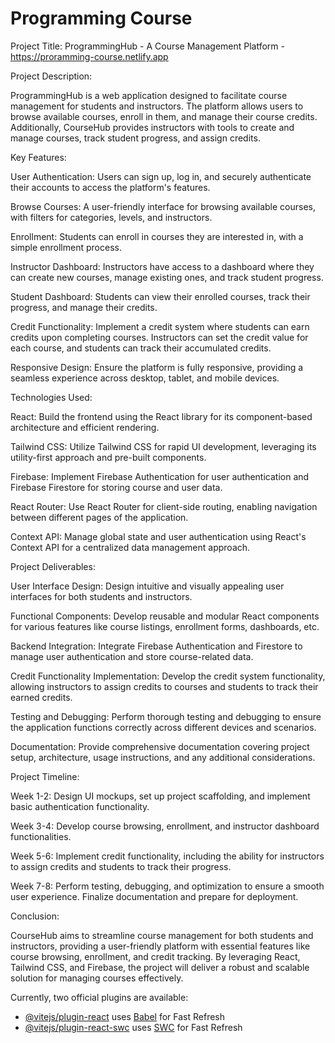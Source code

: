 # Programming Course

Project Title: ProgrammingHub - A Course Management Platform - https://proramming-course.netlify.app

Project Description:

ProgrammingHub is a web application designed to facilitate course management for students and instructors. The platform allows users to browse available courses, enroll in them, and manage their course credits. Additionally, CourseHub provides instructors with tools to create and manage courses, track student progress, and assign credits.

Key Features:

User Authentication: Users can sign up, log in, and securely authenticate their accounts to access the platform's features.

Browse Courses: A user-friendly interface for browsing available courses, with filters for categories, levels, and instructors.

Enrollment: Students can enroll in courses they are interested in, with a simple enrollment process.

Instructor Dashboard: Instructors have access to a dashboard where they can create new courses, manage existing ones, and track student progress.

Student Dashboard: Students can view their enrolled courses, track their progress, and manage their credits.

Credit Functionality: Implement a credit system where students can earn credits upon completing courses. Instructors can set the credit value for each course, and students can track their accumulated credits.

Responsive Design: Ensure the platform is fully responsive, providing a seamless experience across desktop, tablet, and mobile devices.

Technologies Used:

React: Build the frontend using the React library for its component-based architecture and efficient rendering.

Tailwind CSS: Utilize Tailwind CSS for rapid UI development, leveraging its utility-first approach and pre-built components.

Firebase: Implement Firebase Authentication for user authentication and Firebase Firestore for storing course and user data.

React Router: Use React Router for client-side routing, enabling navigation between different pages of the application.

Context API: Manage global state and user authentication using React's Context API for a centralized data management approach.

Project Deliverables:

User Interface Design: Design intuitive and visually appealing user interfaces for both students and instructors.

Functional Components: Develop reusable and modular React components for various features like course listings, enrollment forms, dashboards, etc.

Backend Integration: Integrate Firebase Authentication and Firestore to manage user authentication and store course-related data.

Credit Functionality Implementation: Develop the credit system functionality, allowing instructors to assign credits to courses and students to track their earned credits.

Testing and Debugging: Perform thorough testing and debugging to ensure the application functions correctly across different devices and scenarios.

Documentation: Provide comprehensive documentation covering project setup, architecture, usage instructions, and any additional considerations.

Project Timeline:

Week 1-2: Design UI mockups, set up project scaffolding, and implement basic authentication functionality.

Week 3-4: Develop course browsing, enrollment, and instructor dashboard functionalities.

Week 5-6: Implement credit functionality, including the ability for instructors to assign credits and students to track their progress.

Week 7-8: Perform testing, debugging, and optimization to ensure a smooth user experience. Finalize documentation and prepare for deployment.

Conclusion:

CourseHub aims to streamline course management for both students and instructors, providing a user-friendly platform with essential features like course browsing, enrollment, and credit tracking. By leveraging React, Tailwind CSS, and Firebase, the project will deliver a robust and scalable solution for managing courses effectively.

Currently, two official plugins are available:

- [@vitejs/plugin-react](https://github.com/vitejs/vite-plugin-react/blob/main/packages/plugin-react/README.md) uses [Babel](https://babeljs.io/) for Fast Refresh
- [@vitejs/plugin-react-swc](https://github.com/vitejs/vite-plugin-react-swc) uses [SWC](https://swc.rs/) for Fast Refresh
